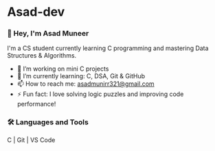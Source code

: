 # Asad-dev
### 👋 Hey, I'm Asad Muneer
I'm a CS student currently learning C programming and mastering Data Structures & Algorithms.

- 🔭 I’m working on mini C projects
- 🌱 I’m currently learning: C, DSA, Git & GitHub
- 📫 How to reach me: asadmunirr321@gmail.com
- ⚡ Fun fact: I love solving logic puzzles and improving code performance!

### 🛠️ Languages and Tools
C | Git | VS Code 
